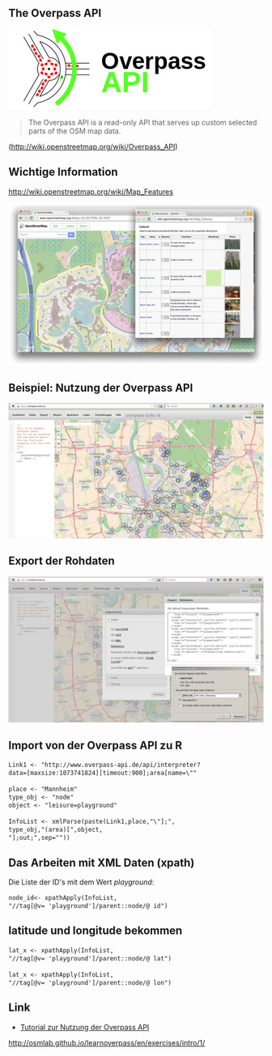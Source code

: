 The Overpass API
----------------

![Logo Overpass API](figure/400px-Overpass_API_logo.svg.png)

> The Overpass API is a read-only API that serves up custom selected
> parts of the OSM map data.

(<http://wiki.openstreetmap.org/wiki/Overpass_API>)

Wichtige Information
--------------------

<http://wiki.openstreetmap.org/wiki/Map_Features>

![osm map features](figure/overpass-osm-disney.png)

Beispiel: Nutzung der Overpass API
----------------------------------

![Spielplätze Mannheim](figure/BSPoverpassMannheim.PNG)

Export der Rohdaten
-------------------

![Export Rohdaten](figure/OverpassExportRohdaten.PNG)

Import von der Overpass API zu R
--------------------------------

    Link1 <- "http://www.overpass-api.de/api/interpreter?
    data=[maxsize:1073741824][timeout:900];area[name=\""

    place <- "Mannheim"
    type_obj <- "node"
    object <- "leisure=playground"

    InfoList <- xmlParse(paste(Link1,place,"\"];",
    type_obj,"(area)[",object,
    "];out;",sep=""))

Das Arbeiten mit XML Daten (xpath)
----------------------------------

Die Liste der ID's mit dem Wert *playground*:

    node_id<- xpathApply(InfoList,
    "//tag[@v= 'playground']/parent::node/@ id")

latitude und longitude bekommen
-------------------------------

    lat_x <- xpathApply(InfoList,
    "//tag[@v= 'playground']/parent::node/@ lat")

    lat_x <- xpathApply(InfoList,
    "//tag[@v= 'playground']/parent::node/@ lon")

Link
----

-   [Tutorial zur Nutzung der Overpass
    API](http://osmlab.github.io/learnoverpass/en/exercises/intro/1/)

<http://osmlab.github.io/learnoverpass/en/exercises/intro/1/>
